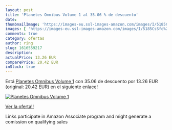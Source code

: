 ```yaml
---
layout: post
title: 'Planetes Omnibus Volume 1 al 35.06 % de descuento'
date: 
thumbnailImage: 'https://images-eu.ssl-images-amazon.com/images/I/5185CsSfc%2BL._SL200_.jpg'
images: [ 'https://images-eu.ssl-images-amazon.com/images/I/5185CsSfc%2BL._SL200_.jpg' ]
comments: true
category: ofertas
author: ring
slug: 1616559217
description:
actualPrice: 13.26 EUR
comparePrice: 20.42 EUR
inStock: true
---
```


Está [Planetes Omnibus Volume 1](https://www.amazon.es/dp/1616559217/?tag=tolees-21) con 35.06 de descuento por 13.26 EUR (original: 20.42 EUR) en el siguiente enlace!

[![Planetes Omnibus Volume 1](https://images-eu.ssl-images-amazon.com/images/I/5185CsSfc%2BL._SL200_.jpg)](https://www.amazon.es/dp/1616559217/?tag=tolees-21)

[Ver la oferta!!](https://www.amazon.es/dp/1616559217/?tag=tolees-21)

Links participate in Amazon Associate program and might generate a comission on qualifying sales


